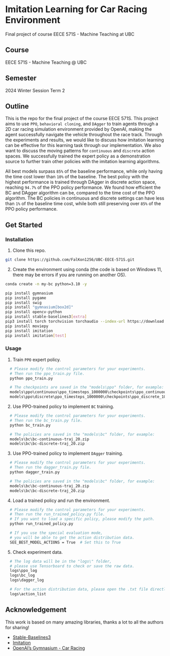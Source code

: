 # Imitation Learning for Car Racing Environment
Final project of course EECE 571S - Machine Teaching at UBC

## Course
EECE 571S - Machine Teaching @ UBC

## Semester
2024 Winter Session Term 2

## Outline
This is the repo for the final project of the course EECE 571S. This project aims to use `PPO`, `behavioral cloning`, and `DAgger` to train agents through a 2D car racing simulation environment provided by OpenAI, making the agent successfully navigate the vehicle throughout the race track. Through the experiments and results, we would like to discuss how imitation learning can be effective for this learning task through our implementation. We also want to discuss the moving patterns for `continuous` and `discrete` action spaces. We successfully trained the expert policy as a demonstration source to further train other policies with the imitation learning algorithms. 

All best models surpass `85%` of the baseline performance, while only having the time cost lower than `10%` of the baseline. The best policy with the highest performance is trained through DAgger in discrete action space, reaching `94.7%` of the PPO policy performance. We found how efficient the BC and DAgger algorithm can be, compared to the time cost of the PPO algorithm. The BC policies in continuous and discrete settings can have less than `1%` of the baseline time cost, while both still preserving over `85%` of the PPO policy performance. 

## Get Started

### Installation
1. Clone this repo. 
```bash
git clone https://github.com/FalKon1256/UBC-EECE-571S.git
```

2. Create the environment using conda (the code is based on Windows 11, there may be errors if you are running on another OS). 
```bash
conda create -n my-bc python=3.10 -y

pip install gymnasium
pip install pygame
pip install swig
pip install "gymnasium[box2d]"
pip install opencv-python
pip install stable-baselines3[extra]
pip3 install torch torchvision torchaudio --index-url https://download.pytorch.org/whl/cu118  # use the correct version of cuda for your system
pip install moviepy
pip install imitation
pip install imitation[test]
```

### Usage
1. Train `PPO` expert policy. 
```bash
  # Please modify the control parameters for your experiments. 
  # Then run the ppo_train.py file. 
  python ppo_train.py

  # The checkpoints are saved in the "models\ppo" folder, for example: 
  models\ppo\continuous\ppo_timesteps_1000000\checkpoints\ppo_continuous_1000000_steps.zip
  models\ppo\discrete\ppo_timesteps_1000000\checkpoints\ppo_discrete_1000000_steps.zip
```

2. Use PPO-trained policy to implement `BC` training. 
```bash
  # Please modify the control parameters for your experiments. 
  # Then run the bc_train.py file. 
  python bc_train.py

  # The policies are saved in the "models\bc" folder, for example: 
  models\bc\bc-continuous-traj_20.zip
  models\bc\bc-discrete-traj_20.zip
```

3. Use PPO-trained policy to implement `DAgger` training. 
```bash
  # Please modify the control parameters for your experiments. 
  # Then run the dagger_train.py file. 
  python dagger_train.py

  # The policies are saved in the "models\bc" folder, for example: 
  models\bc\bc-continuous-traj_20.zip
  models\bc\bc-discrete-traj_20.zip
```

4. Load a trained policy and run the environment. 
```bash
  # Please modify the control parameters for your experiments. 
  # Then run the run_trained_policy.py file. 
  # If you want to load a specific policy, please modify the path. 
  python run_trained_policy.py

  # If you use the special evaluation mode, 
  # you will be able to get the action distribution data. 
  SEE_BEST_MODEL_ACTIONS = True  # Set this to True
```

5. Check experiment data. 
```bash
  # The log data will be in the "logs\" folder, 
  # please use Tensorboard to check or save the raw data. 
  logs\ppo_log
  logs\bc_log
  logs\dagger_log

  # For the action distribution data, please open the .txt file directly. 
  logs\action_list
```

## Acknowledgement

This work is based on many amazing libraries, thanks a lot to all the authors for sharing!

- [Stable-Baselines3](https://stable-baselines3.readthedocs.io/en/master/)
- [Imitation](https://imitation.readthedocs.io/en/latest/index.html#)
- [OpenAI’s Gymnasium - Car Racing](https://gymnasium.farama.org/environments/box2d/car_racing/)
